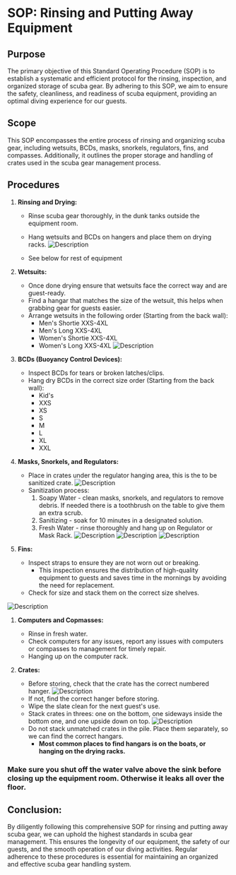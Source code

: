 # SOP: Rinsing and Putting Away Equipment
## Purpose
The primary objective of this Standard Operating Procedure (SOP) is to establish a systematic and efficient protocol for the rinsing, inspection, and organized storage of scuba gear. By adhering to this SOP, we aim to ensure the safety, cleanliness, and readiness of scuba equipment, providing an optimal diving experience for our guests.
## Scope
This SOP encompasses the entire process of rinsing and organizing scuba gear, including wetsuits, BCDs, masks, snorkels, regulators, fins, and compasses. Additionally, it outlines the proper storage and handling of crates used in the scuba gear management process.
## Procedures
1. **Rinsing and Drying:**
    - Rinse scuba gear thoroughly, in the dunk tanks outside the equipment room.

    - Hang wetsuits and BCDs on hangers and place them on drying racks.
![Description](../Images/RinsingGear/DryingRack.jpg)
    - See below for rest of equipment

1. **Wetsuits:**
    - Once done drying ensure that wetsuits face the correct way and are guest-ready.
    - Find a hangar that matches the size of the wetsuit, this helps when grabbing gear for guests easier.
    - Arrange wetsuits in the following order (Starting from the back wall):
        - Men's Shortie XXS-4XL
        - Men's Long XXS-4XL
        - Women's Shortie XXS-4XL
        - Women's Long XXS-4XL
![Description](../Images/RinsingGear/WetsuitsBCDs.jpg)
1. **BCDs (Buoyancy Control Devices):**
    - Inspect BCDs for tears or broken latches/clips.
    - Hang dry BCDs in the correct size order (Starting from the back wall):
        - Kid's
        - XXS
        - XS
        - S
        - M
        - L
        - XL
        - XXL

2. **Masks, Snorkels, and Regulators:**
    - Place in crates under the regulator hanging area, this is the to be sanitized crate.
![Description](../Images/RinsingGear/RegsMaskSanitizeCrate.jpg)
    - Sanitization process:
        1. Soapy Water - clean masks, snorkels, and regulators to remove debris. If needed there is a toothbrush on the table to give them an extra scrub.
        2. Sanitizing - soak for 10 minutes in a designated solution.
        3. Fresh Water - rinse thoroughly and hang up on Regulator or Mask Rack.
![Description](../Images/RinsingGear/SanitizingStation.jpg)
![Description](../Images/RinsingGear/HangingMasksSnorkels.jpg)
![Description](../Images/RinsingGear/HangingRegs.jpg)

1. **Fins:**
    - Inspect straps to ensure they are not worn out or breaking.
        - This inspection ensures the distribution of high-quality equipment to guests and saves time in the mornings by avoiding the need for replacement.
    - Check for size and stack them on the correct size shelves.

![Description](../Images/RinsingGear/Fins.jpg)

1. **Computers and Copmasses:**
    - Rinse in fresh water.
    - Check computers for any issues, report any issues with computers or compasses to management for timely repair.
    - Hanging up on the computer rack.

2. **Crates:**
    - Before storing, check that the crate has the correct numbered hanger.
![Description](../Images/RinsingGear/CorrectNoHangar.jpg)
    - If not, find the correct hanger before storing.
    - Wipe the slate clean for the next guest's use.
    - Stack crates in threes: one on the bottom, one sideways inside the bottom one, and one upside down on top.
![Description](../Images/RinsingGear/StackingCrates.jpg)
    - Do not stack unmatched crates in the pile. Place them separately, so we can find the correct hangars.
        - **Most common places to find hangars is on the boats, or hanging on the drying racks.**

### **Make sure you shut off the water valve above the sink before closing up the equipment room. Otherwise it leaks all over the floor.**

## Conclusion:
By diligently following this comprehensive SOP for rinsing and putting away scuba gear, we can uphold the highest standards in scuba gear management. This ensures the longevity of our equipment, the safety of our guests, and the smooth operation of our diving activities. Regular adherence to these procedures is essential for maintaining an organized and effective scuba gear handling system.

